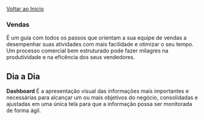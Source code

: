 [Voltar ao Inicio](../../)

 ### Vendas
 É um guia com todos os passos que orientam a sua equipe de vendas a desempenhar suas atividades com mais facilidade e otimizar o seu tempo. Um processo comercial bem estruturado pode fazer milagres na produtividade e na eficência dos seus vendedores.

## Dia a Dia
 **Dashboard**
 É a apresentação visual das informações mais importantes e necessárias para alcançar um ou mais objetivos do negócio, consolidadas e ajustadas em uma única tela para que a informação possa ser monitorada de forma ágil.
